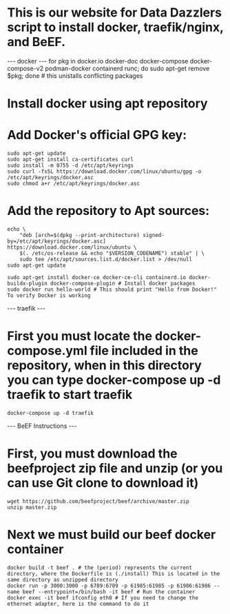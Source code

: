 # This is our website for Data Dazzlers script to install docker, traefik/nginx, and BeEF. 

--- docker ---
for pkg in docker.io docker-doc docker-compose docker-compose-v2 podman-docker containerd runc; do sudo apt-get remove $pkg; done # this unistalls conflicting packages

# Install docker using apt repository
# Add Docker's official GPG key:

    sudo apt-get update
    sudo apt-get install ca-certificates curl
    sudo install -m 0755 -d /etc/apt/keyrings
    sudo curl -fsSL https://download.docker.com/linux/ubuntu/gpg -o /etc/apt/keyrings/docker.asc
    sudo chmod a+r /etc/apt/keyrings/docker.asc

# Add the repository to Apt sources:
    echo \
        "deb [arch=$(dpkg --print-architecture) signed-by=/etc/apt/keyrings/docker.asc] https://download.docker.com/linux/ubuntu \
        $(. /etc/os-release && echo "$VERSION_CODENAME") stable" | \
        sudo tee /etc/apt/sources.list.d/docker.list > /dev/null
    sudo apt-get update

    sudo apt-get install docker-ce docker-ce-cli containerd.io docker-buildx-plugin docker-compose-plugin # Install docker packages
    sudo docker run hello-world # This should print "Hello from Docker!" To verify Docker is working

--- traefik ---
# First you must locate the docker-compose.yml file included in the repository, when in this directory you can type docker-compose up -d traefik to start traefik
    docker-compose up -d traefik

--- BeEF Instructions ---
# First, you must download the beefproject zip file and unzip (or you can use Git clone to download it)
    wget https://github.com/beefproject/beef/archive/master.zip
    unzip master.zip

# Next we must build our beef docker container
    docker build -t beef . # the (period) represents the current directory, where the Dockerfile is (./install) This is located in the same directory as unzipped directory
    docker run -p 3000:3000 -p 6789:6789 -p 61985:61985 -p 61986:61986 --name beef --entrypoint=/bin/bash -it beef # Run the container
    docker exec -it beef ifconfig eth0 # If you need to change the ethernet adapter, here is the command to do it
